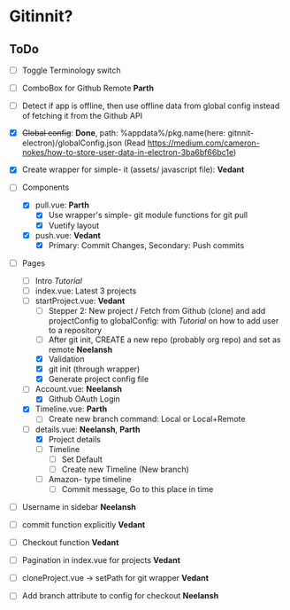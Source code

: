 # Gitinnit?

## ToDo

- [ ] Toggle Terminology switch
- [ ] ComboBox for Github Remote **Parth**
- [ ] Detect if app is offline, then use offline data from global config instead of fetching it from the Github API
- [x] ~~Global config~~: **Done**, path: %appdata%/pkg.name(here: gitnnit-electron)/globalConfig.json (Read https://medium.com/cameron-nokes/how-to-store-user-data-in-electron-3ba6bf66bc1e)

- [x] Create wrapper for simple- it (assets/ javascript file): **Vedant**
- [ ] Components
  - [x] pull.vue: **Parth**
    - [x] Use wrapper's simple- git module functions for git pull
    - [x] Vuetify layout
  - [x] push.vue: **Vedant**
    - [x] Primary: Commit Changes, Secondary: Push commits
- [ ] Pages

  - [ ] Intro _Tutorial_
  - [ ] index.vue: Latest 3 projects
  - [ ] startProject.vue: **Vedant**
    - [ ] Stepper 2: New project / Fetch from Github (clone) and add projectConfig to globalConfig: with _Tutorial_ on how to add user to a repository
    - [ ] After git init, CREATE a new repo (probably org repo) and set as remote **Neelansh**
    - [x] Validation
    - [x] git init (through wrapper)
    - [x] Generate project config file
  - [ ] Account.vue: **Neelansh**
    - [x] Github OAuth Login
  - [x] Timeline.vue: **Parth**
    - [ ] Create new branch command: Local or Local+Remote
  - [ ] details.vue: **Neelansh**, **Parth**
    - [x] Project details
    - [ ] Timeline
      - [ ] Set Default
      - [ ] Create new Timeline (New branch)
    - [ ] Amazon- type timeline
      - [ ] Commit message, Go to this place in time

- [ ] Username in sidebar **Neelansh**
- [ ] commit function explicitly **Vedant**
- [ ] Checkout function **Vedant**
- [ ] Pagination in index.vue for projects **Vedant**
- [ ] cloneProject.vue -> setPath for git wrapper **Vedant**
- [ ] Add branch attribute to config for checkout **Neelansh**
